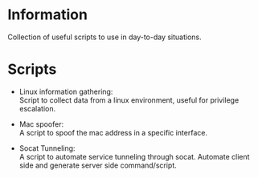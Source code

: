 # Information
Collection of useful scripts to use in day-to-day situations.  
# Scripts
- Linux information gathering:  
Script to collect data from a linux environment, useful for privilege escalation.

- Mac spoofer:  
A script to spoof the mac address in a specific interface.

- Socat Tunneling:  
A script to automate service tunneling through socat. Automate client side and generate server side command/script.
